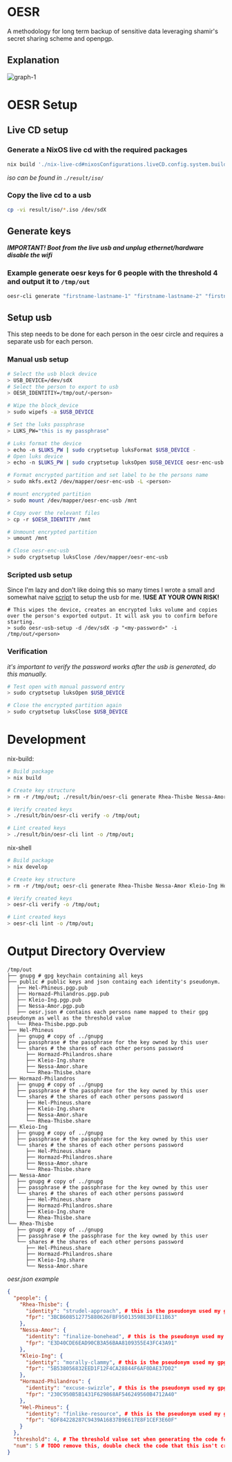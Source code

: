 # OESR

A methodology for long term backup of sensitive data leveraging shamir's secret sharing scheme and openpgp.

## Explanation

![graph-1](./media/ssss-split-graph.png)

# OESR Setup

## Live CD setup

### Generate a NixOS live cd with the required packages
```sh
nix build './nix-live-cd#nixosConfigurations.liveCD.config.system.build.isoImage' 
```
_iso can be found in `./result/iso/`_ 

### Copy the live cd to a usb
```sh
cp -vi result/iso/*.iso /dev/sdX
```

## Generate keys

***IMPORTANT! Boot from the live usb and unplug ethernet/hardware disable the wifi***

### Example generate oesr keys for 6 people with the threshold 4 and output it to `/tmp/out`
```sh
oesr-cli generate "firstname-lastname-1" "firstname-lastname-2" "firstname-lastname-3" "firstname-lastname-4" "firstname-lastname-5" "firstname-lastname-6" -t 4 -o /tmp/out
```

## Setup usb

This step needs to be done for each person in the oesr circle and requires a separate usb for each person.

### Manual usb setup

```sh
# Select the usb block device
> USB_DEVICE=/dev/sdX
# Select the person to export to usb
> OESR_IDENTITIY=/tmp/out/<person>

# Wipe the block_device
> sudo wipefs -a $USB_DEVICE

# Set the luks passphrase
> LUKS_PW="this is my passphrase"

# Luks format the device
> echo -n $LUKS_PW | sudo cryptsetup luksFormat $USB_DEVICE -
# Open luks device
> echo -n $LUKS_PW | sudo cryptsetup luksOpen $USB_DEVICE oesr-enc-usb -

# Format encrypted partition and set label to be the persons name
> sudo mkfs.ext2 /dev/mapper/oesr-enc-usb -L <person>

# mount encrypted partition
> sudo mount /dev/mapper/oesr-enc-usb /mnt

# Copy over the relevant files
> cp -r $OESR_IDENTITY /mnt

# Unmount encrypted partition
> umount /mnt

# Close oesr-enc-usb
> sudo cryptsetup luksClose /dev/mapper/oesr-enc-usb

```

### Scripted usb setup
Since I'm lazy and don't like doing this so many times I wrote a small and somewhat naive [script](./oesr_usb_setup.py) to setup the usb for me. **!USE AT YOUR OWN RISK!**
```
# This wipes the device, creates an encrypted luks volume and copies over the person's exported output. It will ask you to confirm before starting.
> sudo oesr-usb-setup -d /dev/sdX -p "<my-password>" -i /tmp/out/<person>
```

### Verification
_it's important to verify the password works after the usb is generated, do this manually._

```sh
# Test open with manual password entry
> sudo cryptsetup luksOpen $USB_DEVICE

# Close the encrypted partition again
> sudo cryptsetup luksClose $USB_DEVICE
```

# Development

nix-build:
```sh
# Build package
> nix build

# Create key structure
> rm -r /tmp/out; ./result/bin/oesr-cli generate Rhea-Thisbe Nessa-Amor Kleio-Ing Hormazd-Philandros Hel-Phineus -t 4 -o /tmp/out;

# Verify created keys
> ./result/bin/oesr-cli verify -o /tmp/out;

# Lint created keys
> ./result/bin/oesr-cli lint -o /tmp/out;
```

nix-shell
```sh
# Build package
> nix develop

# Create key structure
> rm -r /tmp/out; oesr-cli generate Rhea-Thisbe Nessa-Amor Kleio-Ing Hormazd-Philandros Hel-Phineus -t 4 -o /tmp/out;

# Verify created keys
> oesr-cli verify -o /tmp/out;

# Lint created keys
> oesr-cli lint -o /tmp/out;
```

# Output Directory Overview

```
/tmp/out
├── gnupg # gpg keychain containing all keys
├── public # public keys and json containg each identity's pseudonym.
│  ├── Hel-Phineus.pgp.pub
│  ├── Hormazd-Philandros.pgp.pub
│  ├── Kleio-Ing.pgp.pub
│  ├── Nessa-Amor.pgp.pub
│  ├── oesr.json # contains each persons name mapped to their gpg pseudonym as well as the threshold value
│  └── Rhea-Thisbe.pgp.pub
├── Hel-Phineus
│  ├── gnupg # copy of ../gnupg
│  ├── passphrase # the passphrase for the key owned by this user
│  └── shares # the shares of each other persons password
│     ├── Hormazd-Philandros.share
│     ├── Kleio-Ing.share
│     ├── Nessa-Amor.share
│     └── Rhea-Thisbe.share
├── Hormazd-Philandros
│  ├── gnupg # copy of ../gnupg
│  ├── passphrase # the passphrase for the key owned by this user
│  └── shares # the shares of each other persons password
│     ├── Hel-Phineus.share
│     ├── Kleio-Ing.share
│     ├── Nessa-Amor.share
│     └── Rhea-Thisbe.share
├── Kleio-Ing
│  ├── gnupg # copy of ../gnupg
│  ├── passphrase # the passphrase for the key owned by this user
│  └── shares # the shares of each other persons password
│     ├── Hel-Phineus.share
│     ├── Hormazd-Philandros.share
│     ├── Nessa-Amor.share
│     └── Rhea-Thisbe.share
├── Nessa-Amor
│  ├── gnupg # copy of ../gnupg
│  ├── passphrase # the passphrase for the key owned by this user
│  └── shares # the shares of each other persons password
│     ├── Hel-Phineus.share
│     ├── Hormazd-Philandros.share
│     ├── Kleio-Ing.share
│     └── Rhea-Thisbe.share
└── Rhea-Thisbe
   ├── gnupg # copy of ../gnupg
   ├── passphrase # the passphrase for the key owned by this user
   └── shares # the shares of each other persons password
      ├── Hel-Phineus.share
      ├── Hormazd-Philandros.share
      ├── Kleio-Ing.share
      └── Nessa-Amor.share
```

_oesr.json example_
```json
{
  "people": {
    "Rhea-Thisbe": {
      "identity": "strudel-approach", # this is the pseudonym used my gpg
      "fpr": "3BCB608512775880626FBF95013598E3DFE11B63"
    },
    "Nessa-Amor": {
      "identity": "finalize-bonehead", # this is the pseudonym used my gpg
      "fpr": "E3D40CDE6EAD90CB3A56BAA8109355E43FC43A91"
    },
    "Kleio-Ing": {
      "identity": "morally-clammy", # this is the pseudonym used my gpg
      "fpr": "5B538056832EED1F12F4CA28844F6AF0DAE37D02"
    },
    "Hormazd-Philandros": {
      "identity": "excuse-swizzle", # this is the pseudonym used my gpg
      "fpr": "230C950B5B1431F629868AF546249560B4712A40"
    },
    "Hel-Phineus": {
      "identity": "finlike-resource", # this is the pseudonym used my gpg
      "fpr": "6DF84228287C9439A16837B9E617E8F1CEF3E60F"
    }
  },
  "threshold": 4, # The threshold value set when generating the code for the first time.
  "num": 5 # TODO remove this, double check the code that this isn't created anymore
}
```

